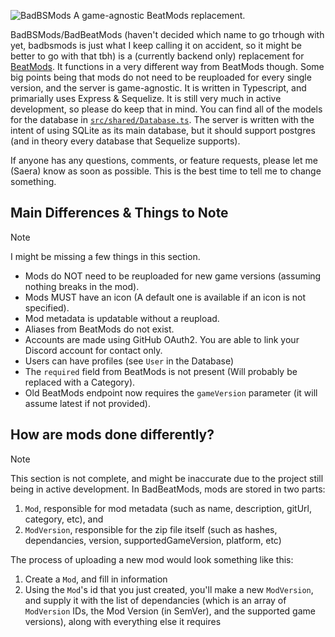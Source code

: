 ![BadBSMods](https://github.com/Saeraphinx/badbsmods/blob/main/assets/banner.png)
A game-agnostic BeatMods replacement.

BadBSMods/BadBeatMods (haven't decided which name to go trhough with yet, badbsmods is just what I keep calling it on accident, so it might be better to go with that tbh) is a (currently backend only) replacement for [BeatMods](https://github.com/bsmg/BeatMods-Website). It functions in a very different way from BeatMods though. Some big points being that mods do not need to be reuploaded for every single version, and the server is game-agnostic. It is written in Typescript, and primarially uses Express & Sequelize. It is still very much in active development, so please do keep that in mind. You can find all of the models for the database in [`src/shared/Database.ts`](https://github.com/Saeraphinx/badbsmods/blob/main/src/shared/Database.ts). The server is written with the intent of using SQLite as its main database, but it should support postgres (and in theory every database that Sequelize supports).

If anyone has any questions, comments, or feature requests, please let me (Saera) know as soon as possible. This is the best time to tell me to change something.
## Main Differences & Things to Note
> [!NOTE]
> I might be missing a few things in this section.
- Mods do NOT need to be reuploaded for new game versions (assuming nothing breaks in the mod).
- Mods MUST have an icon (A default one is available if an icon is not specified).
- Mod metadata is updatable without a reupload.
- Aliases from BeatMods do not exist.
- Accounts are made using GitHub OAuth2. You are able to link your Discord account for contact only.
- Users can have profiles (see `User` in the Database)
- The `required` field from BeatMods is not present (Will probably be replaced with a Category).
- Old BeatMods endpoint now requires the `gameVersion` parameter (it will assume latest if not provided).

## How are mods done differently?
> [!NOTE]
> This section is not complete, and might be inaccurate due to the project still being in active development.
In BadBeatMods, mods are stored in two parts:
1. `Mod`, responsible for mod metadata (such as name, description, gitUrl, category, etc), and
2. `ModVersion`, responsible for the zip file itself (such as hashes, dependancies, version, supportedGameVersion, platform, etc)
  
The process of uploading a new mod would look something like this:
1. Create a `Mod`, and fill in information
2. Using the `Mod`'s id that you just created, you'll make a new `ModVersion`, and supply it with the list of dependancies (which is an array of `ModVersion` IDs, the Mod Version (in SemVer), and the supported game versions), along with everything else it requires
